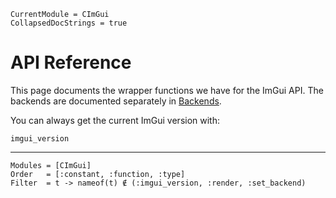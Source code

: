 ```@meta
CurrentModule = CImGui
CollapsedDocStrings = true
```

# API Reference
This page documents the wrapper functions we have for the ImGui API. The
backends are documented separately in [Backends](@ref).

You can always get the current ImGui version with:
```@docs
imgui_version
```

---

```@autodocs
Modules = [CImGui]
Order   = [:constant, :function, :type]
Filter  = t -> nameof(t) ∉ (:imgui_version, :render, :set_backend)
```
